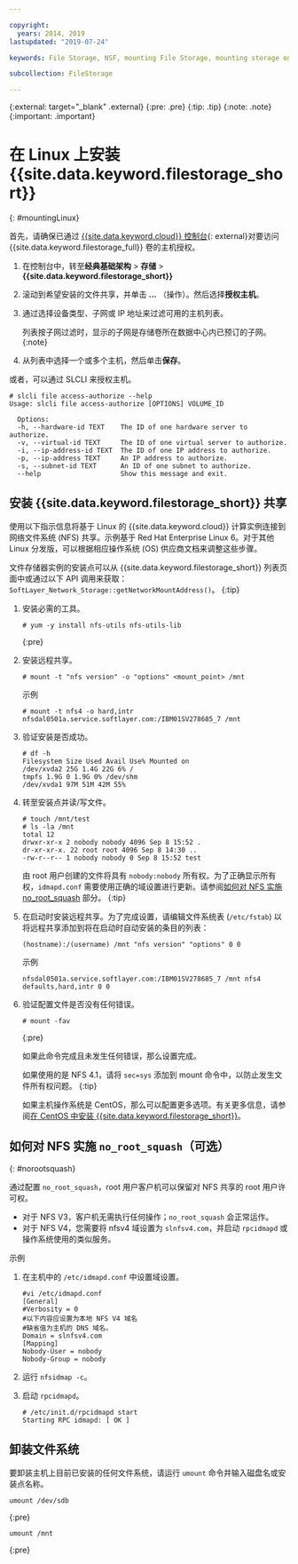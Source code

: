 ```yaml
---

copyright:
  years: 2014, 2019
lastupdated: "2019-07-24"

keywords: File Storage, NSF, mounting File Storage, mounting storage on Linux,

subcollection: FileStorage

---
```

{:external: target="_blank" .external}
{:pre: .pre}
{:tip: .tip}
{:note: .note}
{:important: .important}

# 在 Linux 上安装 {{site.data.keyword.filestorage_short}}
{: #mountingLinux}

首先，请确保已通过 [{{site.data.keyword.cloud}} 控制台](https://{DomainName}/classic){: external}对要访问 {{site.data.keyword.filestorage_full}} 卷的主机授权。

1. 在控制台中，转至**经典基础架构** > **存储** > **{{site.data.keyword.filestorage_short}}**
2. 滚动到希望安装的文件共享，并单击 **...** （操作）。然后选择**授权主机**。
3. 通过选择设备类型、子网或 IP 地址来过滤可用的主机列表。

   列表按子网过滤时，显示的子网是存储卷所在数据中心内已预订的子网。
   {:note}
4. 从列表中选择一个或多个主机，然后单击**保存**。

或者，可以通过 SLCLI 来授权主机。
```
# slcli file access-authorize --help
Usage: slcli file access-authorize [OPTIONS] VOLUME_ID

  Options:
  -h, --hardware-id TEXT    The ID of one hardware server to authorize.
  -v, --virtual-id TEXT     The ID of one virtual server to authorize.
  -i, --ip-address-id TEXT  The ID of one IP address to authorize.
  -p, --ip-address TEXT     An IP address to authorize.
  -s, --subnet-id TEXT      An ID of one subnet to authorize.
  --help                    Show this message and exit.
```

## 安装 {{site.data.keyword.filestorage_short}} 共享

使用以下指示信息将基于 Linux 的 {{site.data.keyword.cloud}} 计算实例连接到网络文件系统 (NFS) 共享。示例基于 Red Hat Enterprise Linux 6。对于其他 Linux 分发版，可以根据相应操作系统 (OS) 供应商文档来调整这些步骤。

文件存储器实例的安装点可以从 {{site.data.keyword.filestorage_short}} 列表页面中或通过以下 API 调用来获取：`SoftLayer_Network_Storage::getNetworkMountAddress()`。
{:tip}

1. 安装必需的工具。
   ```
   # yum -y install nfs-utils nfs-utils-lib
   ```
   {:pre}

2. 安装远程共享。
   ```
   # mount -t "nfs version" -o "options" <mount_point> /mnt
   ```

   示例
   ```
   # mount -t nfs4 -o hard,intr
   nfsdal0501a.service.softlayer.com:/IBM01SV278685_7 /mnt
   ```

3. 验证安装是否成功。
   ```
   # df -h
   Filesystem Size Used Avail Use% Mounted on
   /dev/xvda2 25G 1.4G 22G 6% /
   tmpfs 1.9G 0 1.9G 0% /dev/shm
   /dev/xvda1 97M 51M 42M 55%
   ```

4. 转至安装点并读/写文件。
   ```
   # touch /mnt/test
   # ls -la /mnt
   total 12
   drwxr-xr-x 2 nobody nobody 4096 Sep 8 15:52 .
   dr-xr-xr-x. 22 root root 4096 Sep 8 14:30 ..
   -rw-r--r-- 1 nobody nobody 0 Sep 8 15:52 test
   ```

   由 root 用户创建的文件将具有 `nobody:nobody` 所有权。为了正确显示所有权，`idmapd.conf` 需要使用正确的域设置进行更新。请参阅[如何对 NFS 实施 no_root_squash](#norootsquash) 部分。
   {:tip}

5. 在启动时安装远程共享。为了完成设置，请编辑文件系统表 (`/etc/fstab`) 以将远程共享添加到将在启动时自动安装的条目的列表：

   ```
   (hostname):/(username) /mnt "nfs version" "options" 0 0
   ```

   示例

   ```
   nfsdal0501a.service.softlayer.com:/IBM01SV278685_7 /mnt nfs4 defaults,hard,intr 0 0
   ```

6. 验证配置文件是否没有任何错误。

   ```
   # mount -fav
   ```
   {:pre}

   如果此命令完成且未发生任何错误，那么设置完成。

   如果使用的是 NFS 4.1，请将 `sec=sys` 添加到 mount 命令中，以防止发生文件所有权问题。
   {:tip}

   如果主机操作系统是 CentOS，那么可以配置更多选项。有关更多信息，请参阅[在 CentOS 中安装 {{site.data.keyword.filestorage_short}}](/docs/infrastructure/FileStorage?topic=FileStorage-mountingCentOS)。



## 如何对 NFS 实施 `no_root_squash`（可选）
{: #norootsquash}

通过配置 `no_root_squash`，root 用户客户机可以保留对 NFS 共享的 root 用户许可权。
- 对于 NFS V3，客户机无需执行任何操作；`no_root_squash` 会正常运作。
- 对于 NFS V4，您需要将 nfsv4 域设置为 `slnfsv4.com`，并启动 `rpcidmapd` 或操作系统使用的类似服务。

示例

1. 在主机中的 `/etc/idmapd.conf` 中设置域设置。

   ```
   #vi /etc/idmapd.conf
   [General]
   #Verbosity = 0
   #以下内容应设置为本地 NFS V4 域名
   #缺省值为主机的 DNS 域名。
   Domain = slnfsv4.com
   [Mapping]
   Nobody-User = nobody
   Nobody-Group = nobody
   ```

2. 运行 `nfsidmap -c`。
3. 启动 `rpcidmapd`。
   ```
   # /etc/init.d/rpcidmapd start
   Starting RPC idmapd: [ OK ]
   ```
## 卸装文件系统

要卸装主机上目前已安装的任何文件系统，请运行 `umount` 命令并输入磁盘名或安装点名称。

```
umount /dev/sdb
```
{:pre}

```
umount /mnt
```
{:pre}
